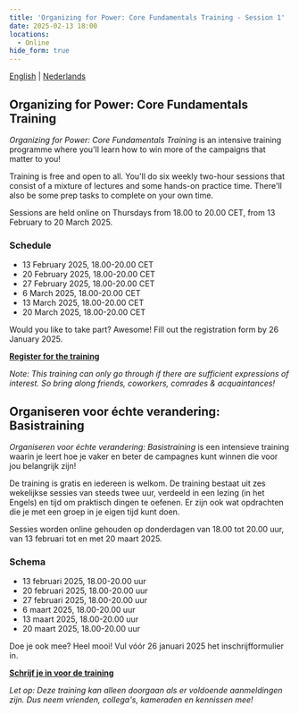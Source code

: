 ```yaml
---
title: 'Organizing for Power: Core Fundamentals Training - Session 1'
date: 2025-02-13 18:00
locations:
  - Online
hide_form: true
---
```


[English](#organizing-for-power-core-fundamentals-training) | [Nederlands](#organiseren-voor-échte-verandering-basistraining)

## Organizing for Power: Core Fundamentals Training

*Organizing for Power: Core Fundamentals Training* is an intensive training programme where you'll learn how to win more of the campaigns that matter to you!

Training is free and open to all. You'll do six weekly two-hour sessions that consist of a mixture of lectures and some hands-on practice time. There'll also be some prep tasks to complete on your own time. 

Sessions are held online on Thursdays from 18.00 to 20.00 CET, from 13 February to 20 March 2025.

### Schedule

- 13 February 2025, 18.00-20.00 CET
- 20 February 2025, 18.00-20.00 CET
- 27 February 2025, 18.00-20.00 CET
- 6 March 2025, 18.00-20.00 CET
- 13 March 2025, 18.00-20.00 CET
- 20 March 2025, 18.00-20.00 CET

Would you like to take part? Awesome! Fill out the registration form by 26 January 2025.

[**Register for the training**](https://tally.so/r/nPBqdP)

*Note: This training can only go through if there are sufficient expressions of interest. So bring along friends, coworkers, comrades & acquaintances!*

## Organiseren voor échte verandering: Basistraining

*Organiseren voor échte verandering: Basistraining* is een intensieve training waarin je leert hoe je vaker en beter de campagnes kunt winnen die voor jou belangrijk zijn!

De training is gratis en iedereen is welkom. De training bestaat uit zes wekelijkse sessies van steeds twee uur, verdeeld in een lezing (in het Engels) en tijd om praktisch dingen te oefenen. Er zijn ook wat opdrachten die je met een groep in je eigen tijd kunt doen. 

Sessies worden online gehouden op donderdagen van 18.00 tot 20.00 uur, van 13 februari tot en met 20 maart 2025.

### Schema

- 13 februari 2025, 18.00-20.00 uur
- 20 februari 2025, 18.00-20.00 uur
- 27 februari 2025, 18.00-20.00 uur
- 6 maart 2025, 18.00-20.00 uur
- 13 maart 2025, 18.00-20.00 uur
- 20 maart 2025, 18.00-20.00 uur

Doe je ook mee? Heel mooi! Vul vóór 26 januari 2025 het inschrijfformulier in.

[**Schrijf je in voor de training**](https://tally.so/r/wLM27y)

*Let op: Deze training kan alleen doorgaan als er voldoende aanmeldingen zijn. Dus neem vrienden, collega's, kameraden en kennissen mee!*
